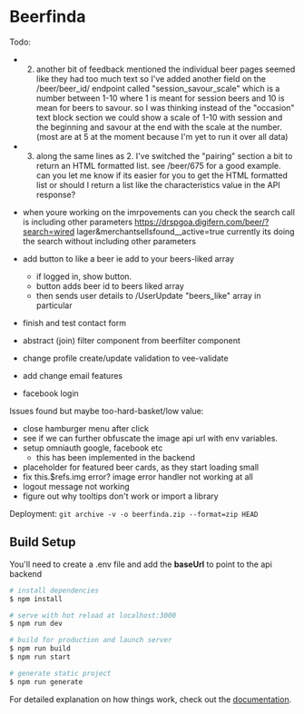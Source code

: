 # Beerfinda

Todo:

- 2. another bit of feedback mentioned the individual beer pages seemed like they had too much text so I've added another field on the /beer/beer_id/ endpoint called "session_savour_scale" which is a number between 1-10 where 1 is meant for session beers and 10 is mean for beers to savour. so I was thinking instead of the "occasion" text block section we could show a scale of 1-10 with session and the beginning and savour at the end with the scale at the number. (most are at 5 at the moment because I'm yet to run it over all data)
- 3. along the same lines as 2. I've switched the "pairing" section a bit to return an HTML formatted list. see /beer/675 for a good example. can you let me know if its easier for you to get the HTML formatted list or should I return a list like the characteristics value in the API response? 
- when youre working on the imrpovements can you check the search call is including other parameters
https://drspgoa.digifern.com/beer/?search=wired lager&merchantsellsfound__active=true
currently its doing the search without including other parameters

- add button to like a beer ie add to your beers-liked array
  - if logged in, show button.
  - button adds beer id to beers liked array
  - then sends user details to /UserUpdate "beers_like" array in particular
- finish and test contact form
- abstract (join) filter component from beerfilter component
- change profile create/update validation to vee-validate
- add change email features
- facebook login

Issues found but maybe too-hard-basket/low value:

- close hamburger menu after click
- see if we can further obfuscate the image api url with env variables.
- setup omniauth google, facebook etc
  - this has been implemented in the backend
- placeholder for featured beer cards, as they start loading small
- fix this.$refs.img error? image error handler not working at all
- logout message not working
- figure out why tooltips don't work or import a library

Deployment:
`git archive -v -o beerfinda.zip --format=zip HEAD`

## Build Setup

You'll need to create a .env file and add the **baseUrl** to point to the api backend

```bash
# install dependencies
$ npm install

# serve with hot reload at localhost:3000
$ npm run dev

# build for production and launch server
$ npm run build
$ npm run start

# generate static project
$ npm run generate
```

For detailed explanation on how things work, check out the [documentation](https://nuxtjs.org).
